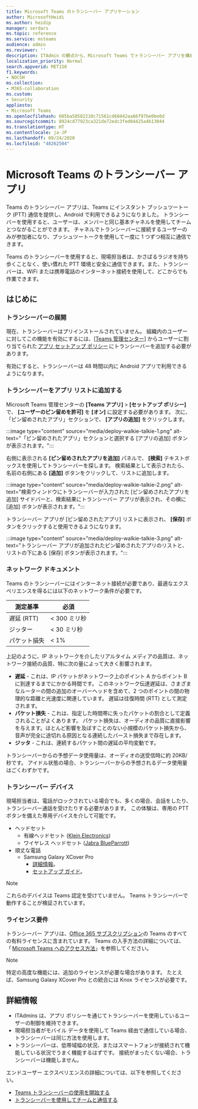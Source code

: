 ```yaml
---
title: Microsoft Teams のトランシーバー アプリケーション
author: MicrosoftHeidi
ms.author: heidip
manager: serdars
ms.topic: reference
ms.service: msteams
audience: admin
ms.reviewer: ''
description: ITAdmin の観点から、Microsoft Teams でトランシーバー アプリを構成する方法です。
localization_priority: Normal
search.appverid: MET150
f1.keywords:
- NOCSH
ms.collection:
- M365-collaboration
ms.custom:
- Security
appliesto:
- Microsoft Teams
ms.openlocfilehash: 605ba58582210c71561cd60442aa66f97be0be0d
ms.sourcegitcommit: 8924cd77923ca321de72edc3fed04425a4b13044
ms.translationtype: HT
ms.contentlocale: ja-JP
ms.lasthandoff: 09/24/2020
ms.locfileid: "48262504"
---
```

# <a name="walkie-talkie-app-in-microsoft-teams"></a>Microsoft Teams のトランシーバー アプリ

Teams のトランシーバー アプリは、Teams にインスタント プッシュツートーク (PTT) 通信を提供し、Android で利用できるようになりました。 トランシーバーを使用すると、ユーザーは、メンバーと同じ基本チャネルを使用してチームとつながることができます。 チャネルでトランシーバーに接続するユーザーのみが参加者になり、プッシュツートークを使用して一度に 1 つずつ相互に通信できます。

Teams のトランシーバーを使用すると、現場担当者は、かさばるラジオを持ち歩くことなく、使い慣れた PTT 環境と安全に通信できます。また、トランシーバーは、WiFi または携帯電話のインターネット接続を使用して、どこからでも作業できます。

## <a name="getting-started"></a>はじめに

### <a name="deploying-walkie-talkie"></a>トランシーバーの展開

現在、トランシーバーはプリインストールされていません。 組織内のユーザーに対してこの機能を有効にするには、[[Teams 管理センター]](https://admin.teams.microsoft.com/) からユーザーに割り当てられた [アプリ セットアップ ポリシー](teams-app-setup-policies.md) にトランシーバーを追加する必要があります。

有効にすると、トランシーバーは 48 時間以内に Android アプリで利用できるようになります。

### <a name="adding-walkie-talkie-to-your-app-list"></a>トランシーバーをアプリ リストに追加する

Microsoft Teams 管理センターの **[Teams アプリ]** > **[セットアップ ポリシー]** で、 **[ユーザーのピン留めを許可]** を **[オン]** に設定する必要があります。 次に、「ピン留めされたアプリ」セクションで、 **[アプリの追加]** をクリックします。

:::image type="content" source="media/deploy-walkie-talkie-1.png" alt-text="「ピン留めされたアプリ」セクションと選択する [アプリの追加] ボタンが表示されます。":::

右側に表示される **[ピン留めされたアプリを追加]** パネルで、 **[検索]** テキストボックスを使用してトランシーバーを探します。 検索結果として表示されたら、名前の右側にある **[追加]** ボタンをクリックして、リストに追加します。

:::image type="content" source="media/deploy-walkie-talkie-2.png" alt-text="検索ウィンドウにトランシーバーが入力された [ピン留めされたアプリを追加] サイドバーと、検索結果にトランシーバー アプリが表示され、その横に [追加] ボタンが表示されます。":::

トランシーバー アプリが [ピン留めされたアプリ] リストに表示され、 **[保存]** ボタンをクリックすると使用できるようになります。

:::image type="content" source="media/deploy-walkie-talkie-3.png" alt-text="トランシーバー アプリが追加されたピン留めされたアプリのリストと、リストの下にある [保存] ボタンが表示されます。":::

### <a name="network-documentation"></a>ネットワーク ドキュメント

Teams のトランシーバーにはインターネット接続が必要であり、最適なエクスペリエンスを得るには以下のネットワーク条件が必要です。

|測定基準 | 必須 |
|---|---|
|遅延 (RTT) | < 300 ミリ秒 |
|ジッター |< 30 ミリ秒 |
|パケット損失 |< 1% |

上記のように、IP ネットワークを介したリアルタイム メディアの品質は、ネットワーク接続の品質、特に次の量によって大きく影響されます。

- **遅延** - これは、IP パケットがネットワーク上のポイント A からポイント B に到達するまでにかかる時間です。 このネットワーク伝達遅延は、さまざまなルーターの間の追加のオーバーヘッドを含めて、2 つのポイントの間の物理的な距離と光速度に関連しています。 遅延は往復時間 (RTT) として測定されます。
- **パケット損失** - これは、指定した時間帯に失ったパケットの割合として定義されることがよくあります。 パケット損失は、オーディオの品質に直接影響を与えます。ほとんど影響を及ぼすことのない小規模のパケット損失から、音声が完全に途切れる原因となる連続したバースト損失まで存在します。
- **ジッタ** - これは、連続するパケット間の遅延の平均変動です。

トランシーバーからの予想データ使用量は、オーディオの送受信時に約 20KB/秒です。 アイドル状態の場合、トランシーバーからの予想されるデータ使用量はごくわずかです。

### <a name="walkie-talkie-devices"></a>トランシーバー デバイス

現場担当者は、電話がロックされている場合でも、多くの場合、会話をしたり、トランシーバー通話を受けたりする必要があります。 この体験は、専用の PTT ボタンを備えた専用デバイスを介して可能です。

- ヘッドセット
  - 有線ヘッドセット ([Klein Electronics](https://www.kleinelectronics.com/poc-accessories/mtwt/))
  - ワイヤレス ヘッドセット ([Jabra BlueParrott](https://www.blueparrott.com/microsoft-teams-walkie-talkie))
- 頑丈な電話
  - Samsung Galaxy XCover Pro
    - [詳細情報](https://www.samsung.com/us/business/products/mobile/phones/galaxy-xcover-pro/)。
    - [セットアップ ガイド](https://docs.samsungknox.com/admin/knox-service-plugin/intune-teams.htm)。

> [!NOTE]
> これらのデバイスは Teams 認定を受けていません。 Teams トランシーバーで動作することが検証されています。

### <a name="license-requirements"></a>ライセンス要件

トランシーバー アプリは、[Office 365 サブスクリプション](https://docs.microsoft.com/MicrosoftTeams/office-365-licensing)の Teams のすべての有料ライセンスに含まれています。 Teams の入手方法の詳細については、「 [Microsoft Teams へのアクセス方法](https://support.office.com/article/fc7f1634-abd3-4f26-a597-9df16e4ca65b)」を参照してください。

> [!NOTE]
> 特定の高度な機能には、追加のライセンスが必要な場合があります。 たとえば、Samsung Galaxy XCover Pro との統合には Knox ライセンスが必要です。

## <a name="further-information"></a>詳細情報

- ITAdmins は、アプリ ポリシーを通じてトランシーバーを使用しているユーザーの制御を維持できます。
- 現場担当者がモバイル データを使用して Teams 経由で通信している場合、トランシーバーは同じ方法を使用します。
- トランシーバーは、低帯域幅の状況、またはスマートフォンが接続されて機能している状況でうまく機能するはずです。 接続がまったくない場合、トランシーバーは機能しません。

エンドユーザー エクスペリエンスの詳細については、以下を参照してください。

- [Teams トランシーバーの使用を開始する](https://support.microsoft.com/office/get-started-with-teams-walkie-talkie-25bdc3d5-bbb2-41b7-89bf-650fae0c8e0c)
- [トランシーバーを使用してチームと通信する](https://support.microsoft.com/office/communicate-with-your-team-in-walkie-talkie-e4342550-5516-4451-b9ec-93166b60f8a4)
